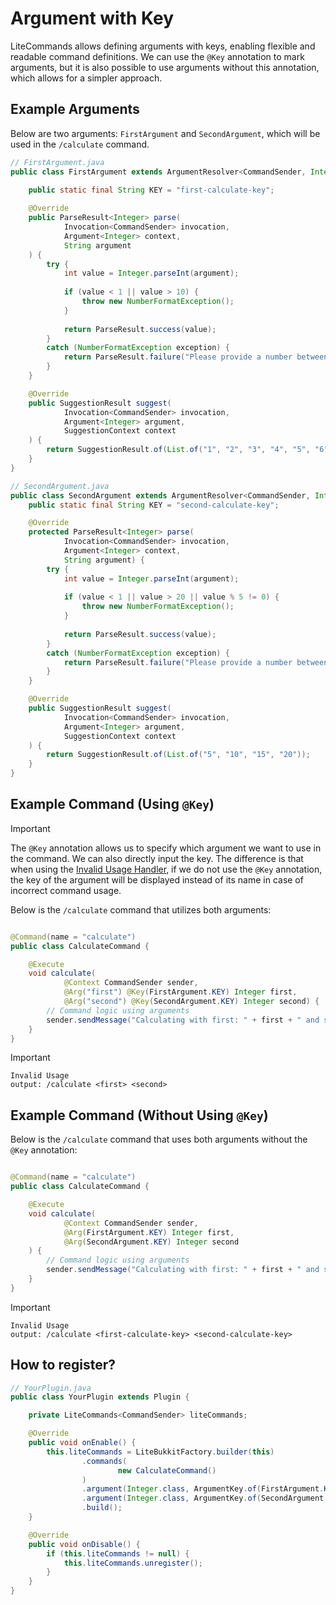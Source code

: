 # Argument with Key

LiteCommands allows defining arguments with keys, enabling flexible and readable command definitions. We can use
the `@Key` annotation to mark arguments, but it is also possible to use arguments without this annotation, which allows
for a simpler approach.

## Example Arguments

Below are two arguments: `FirstArgument` and `SecondArgument`, which will be used in the `/calculate` command.

```java
// FirstArgument.java
public class FirstArgument extends ArgumentResolver<CommandSender, Integer> {
    
    public static final String KEY = "first-calculate-key";

    @Override
    public ParseResult<Integer> parse(
            Invocation<CommandSender> invocation,
            Argument<Integer> context,
            String argument
    ) {
        try {
            int value = Integer.parseInt(argument);
            
            if (value < 1 || value > 10) {
                throw new NumberFormatException();
            }
            
            return ParseResult.success(value);
        }
        catch (NumberFormatException exception) {
            return ParseResult.failure("Please provide a number between 1 and 10.");
        }
    }

    @Override
    public SuggestionResult suggest(
            Invocation<CommandSender> invocation,
            Argument<Integer> argument,
            SuggestionContext context
    ) {
        return SuggestionResult.of(List.of("1", "2", "3", "4", "5", "6", "7", "8", "9", "10"));
    }
}

// SecondArgument.java
public class SecondArgument extends ArgumentResolver<CommandSender, Integer> {
    public static final String KEY = "second-calculate-key";

    @Override
    protected ParseResult<Integer> parse(
            Invocation<CommandSender> invocation,
            Argument<Integer> context,
            String argument) {
        try {
            int value = Integer.parseInt(argument);
            
            if (value < 1 || value > 20 || value % 5 != 0) {
                throw new NumberFormatException();
            }
            
            return ParseResult.success(value);
        }
        catch (NumberFormatException exception) {
            return ParseResult.failure("Please provide a number between 1 and 20 (multiples of 5).");
        }
    }

    @Override
    public SuggestionResult suggest(
            Invocation<CommandSender> invocation,
            Argument<Integer> argument,
            SuggestionContext context
    ) {
        return SuggestionResult.of(List.of("5", "10", "15", "20"));
    }
}
```

## Example Command (Using `@Key`)

> [!IMPORTANT]
> The `@Key` annotation allows us to specify which argument we want to use in the command. We can also directly input the
> key. The difference is that when using the [Invalid Usage Handler](handler/invalid-usage-handler.md), if we do not
> use the `@Key` annotation, the key of the argument will be displayed instead of its name in case of incorrect command
> usage.

Below is the `/calculate` command that utilizes both arguments:

```java

@Command(name = "calculate")
public class CalculateCommand {

    @Execute
    void calculate(
            @Context CommandSender sender,
            @Arg("first") @Key(FirstArgument.KEY) Integer first,
            @Arg("second") @Key(SecondArgument.KEY) Integer second) {
        // Command logic using arguments
        sender.sendMessage("Calculating with first: " + first + " and second: " + second);
    }
}
```

> [!IMPORTANT]
> ```
> Invalid Usage
> output: /calculate <first> <second>
> ```

## Example Command (Without Using `@Key`)

Below is the `/calculate` command that uses both arguments without the `@Key` annotation:

```java

@Command(name = "calculate")
public class CalculateCommand {

    @Execute
    void calculate(
            @Context CommandSender sender,
            @Arg(FirstArgument.KEY) Integer first,
            @Arg(SecondArgument.KEY) Integer second
    ) {
        // Command logic using arguments
        sender.sendMessage("Calculating with first: " + first + " and second: " + second);
    }
}
```

> [!IMPORTANT]
> ```
> Invalid Usage
> output: /calculate <first-calculate-key> <second-calculate-key>
> ```

## How to register?

```java
// YourPlugin.java
public class YourPlugin extends Plugin {

    private LiteCommands<CommandSender> liteCommands;

    @Override
    public void onEnable() {
        this.liteCommands = LiteBukkitFactory.builder(this)
                .commands(
                        new CalculateCommand()
                )
                .argument(Integer.class, ArgumentKey.of(FirstArgument.KEY, new FirstArgument())) // [!code focus]
                .argument(Integer.class, ArgumentKey.of(SecondArgument.KEY, new SecondArgument())) // [!code focus]
                .build();
    }

    @Override
    public void onDisable() {
        if (this.liteCommands != null) {
            this.liteCommands.unregister();
        }
    }
}
```
